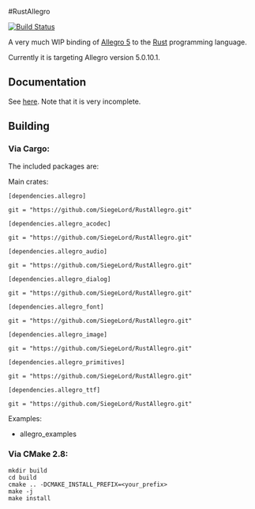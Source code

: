 #RustAllegro

[![Build Status](https://travis-ci.org/SiegeLord/RustAllegro.png)](https://travis-ci.org/SiegeLord/RustAllegro)

A very much WIP binding of [Allegro 5](http://liballeg.org/) to the [Rust](http://www.rust-lang.org/) programming language.

Currently it is targeting Allegro version 5.0.10.1.

## Documentation

See [here](http://siegelord.github.io/RustAllegro/doc/allegro5/index.html). Note that it is very incomplete.

## Building

### Via Cargo:

The included packages are:

Main crates:

```
[dependencies.allegro]

git = "https://github.com/SiegeLord/RustAllegro.git"
```

```
[dependencies.allegro_acodec]

git = "https://github.com/SiegeLord/RustAllegro.git"
```

```
[dependencies.allegro_audio]

git = "https://github.com/SiegeLord/RustAllegro.git"
```

```
[dependencies.allegro_dialog]

git = "https://github.com/SiegeLord/RustAllegro.git"
```

```
[dependencies.allegro_font]

git = "https://github.com/SiegeLord/RustAllegro.git"
```

```
[dependencies.allegro_image]

git = "https://github.com/SiegeLord/RustAllegro.git"
```

```
[dependencies.allegro_primitives]

git = "https://github.com/SiegeLord/RustAllegro.git"
```

```
[dependencies.allegro_ttf]

git = "https://github.com/SiegeLord/RustAllegro.git"
```

Examples:

* allegro_examples

### Via CMake 2.8:

~~~
mkdir build
cd build
cmake .. -DCMAKE_INSTALL_PREFIX=<your_prefix>
make -j
make install
~~~
